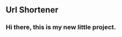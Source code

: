 ## Url Shortener
### Hi there, this is my new little project.

<img source="https://prnt.sc/10kq3ae">
